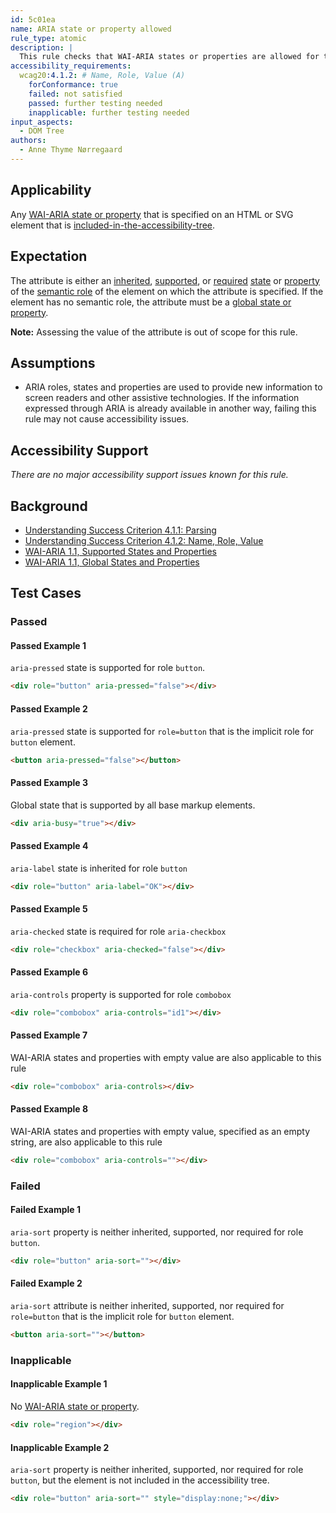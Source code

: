 ```yaml
---
id: 5c01ea
name: ARIA state or property allowed
rule_type: atomic
description: |
  This rule checks that WAI-ARIA states or properties are allowed for the element they are specified on.
accessibility_requirements:
  wcag20:4.1.2: # Name, Role, Value (A)
    forConformance: true
    failed: not satisfied
    passed: further testing needed
    inapplicable: further testing needed
input_aspects:
  - DOM Tree
authors:
  - Anne Thyme Nørregaard
---
```


## Applicability

Any [WAI-ARIA state or property](https://www.w3.org/TR/wai-aria-1.1/#state_prop_def) that is specified on an HTML or SVG element that is [included-in-the-accessibility-tree](#included-in-the-accessibility-tree).

## Expectation

The attribute is either an [inherited](https://www.w3.org/TR/wai-aria/#inheritedattributes), [supported](https://www.w3.org/TR/wai-aria/#supportedState), or [required](https://www.w3.org/TR/wai-aria/#requiredState) [state](https://www.w3.org/TR/wai-aria/#dfn-state) or [property](https://www.w3.org/TR/wai-aria/#dfn-property) of the [semantic role](#semantic-role) of the element on which the attribute is specified. If the element has no semantic role, the attribute must be a [global state or property](https://www.w3.org/TR/wai-aria-1.1/#global_states).

**Note:** Assessing the value of the attribute is out of scope for this rule.

## Assumptions

- ARIA roles, states and properties are used to provide new information to screen readers and other assistive technologies. If the information expressed through ARIA is already available in another way, failing this rule may not cause accessibility issues.

## Accessibility Support

_There are no major accessibility support issues known for this rule._

## Background

- [Understanding Success Criterion 4.1.1: Parsing](https://www.w3.org/WAI/WCAG21/Understanding/parsing.html)
- [Understanding Success Criterion 4.1.2: Name, Role, Value
  ](https://www.w3.org/WAI/WCAG21/Understanding/name-role-value.html)
- [WAI-ARIA 1.1, Supported States and Properties](https://www.w3.org/TR/wai-aria-1.1/#states_and_properties)
- [WAI-ARIA 1.1, Global States and Properties](https://www.w3.org/TR/wai-aria-1.1/#global_states)

## Test Cases

### Passed

#### Passed Example 1

`aria-pressed` state is supported for role `button`.

```html
<div role="button" aria-pressed="false"></div>
```

#### Passed Example 2

`aria-pressed` state is supported for `role=button` that is the implicit role for `button` element.

```html
<button aria-pressed="false"></button>
```

#### Passed Example 3

Global state that is supported by all base markup elements.

```html
<div aria-busy="true"></div>
```

#### Passed Example 4

`aria-label` state is inherited for role `button`

```html
<div role="button" aria-label="OK"></div>
```

#### Passed Example 5

`aria-checked` state is required for role `aria-checkbox`

```html
<div role="checkbox" aria-checked="false"></div>
```

#### Passed Example 6

`aria-controls` property is supported for role `combobox`

```html
<div role="combobox" aria-controls="id1"></div>
```

#### Passed Example 7

WAI-ARIA states and properties with empty value are also applicable to this rule

```html
<div role="combobox" aria-controls></div>
```

#### Passed Example 8

WAI-ARIA states and properties with empty value, specified as an empty string, are also applicable to this rule

```html
<div role="combobox" aria-controls=""></div>
```

### Failed

#### Failed Example 1

`aria-sort` property is neither inherited, supported, nor required for role `button`.

```html
<div role="button" aria-sort=""></div>
```

#### Failed Example 2

`aria-sort` attribute is neither inherited, supported, nor required for `role=button` that is the implicit role for `button` element.

```html
<button aria-sort=""></button>
```

### Inapplicable

#### Inapplicable Example 1

No [WAI-ARIA state or property](https://www.w3.org/TR/wai-aria-1.1/#state_prop_def).

```html
<div role="region"></div>
```

#### Inapplicable Example 2

`aria-sort` property is neither inherited, supported, nor required for role `button`, but the element is not included in the accessibility tree.

```html
<div role="button" aria-sort="" style="display:none;"></div>
```
